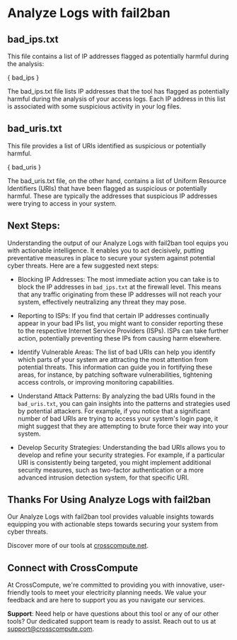 # Analyze Logs with fail2ban

## bad_ips.txt
This file contains a list of IP addresses flagged as potentially harmful during the analysis:

{ bad_ips }

The bad_ips.txt file lists IP addresses that the tool has flagged as potentially harmful during the analysis of your access logs. Each IP address in this list is associated with some suspicious activity in your log files.

## bad_uris.txt
This file provides a list of URIs identified as suspicious or potentially harmful.

{ bad_uris }

The bad_uris.txt file, on the other hand, contains a list of Uniform Resource Identifiers (URIs) that have been flagged as suspicious or potentially harmful. These are typically the addresses that suspicious IP addresses were trying to access in your system.

## Next Steps:
Understanding the output of our Analyze Logs with fail2ban tool equips you with actionable intelligence. It enables you to act decisively, putting preventative measures in place to secure your system against potential cyber threats. Here are a few suggested next steps:

- Blocking IP Addresses: The most immediate action you can take is to block the IP addresses in `bad_ips.txt` at the firewall level. This means that any traffic originating from these IP addresses will not reach your system, effectively neutralizing any threat they may pose.

- Reporting to ISPs: If you find that certain IP addresses continually appear in your bad IPs list, you might want to consider reporting these to the respective Internet Service Providers (ISPs). ISPs can take further action, potentially preventing these IPs from causing harm elsewhere.

- Identify Vulnerable Areas: The list of bad URIs can help you identify which parts of your system are attracting the most attention from potential threats. This information can guide you in fortifying these areas, for instance, by patching software vulnerabilities, tightening access controls, or improving monitoring capabilities.

- Understand Attack Patterns: By analyzing the bad URIs found in the `bad_uris.txt`, you can gain insights into the patterns and strategies used by potential attackers. For example, if you notice that a significant number of bad URIs are trying to access your system's login page, it might suggest that they are attempting to brute force their way into your system.

- Develop Security Strategies: Understanding the bad URIs allows you to develop and refine your security strategies. For example, if a particular URI is consistently being targeted, you might implement additional security measures, such as two-factor authentication or a more advanced intrusion detection system, for that specific URI.

## Thanks For Using Analyze Logs with fail2ban
Our Analyze Logs with fail2ban tool provides valuable insights towards equipping you with actionable steps towards securing your system from cyber threats.

Discover more of our tools at [crosscompute.net](www.crosscompute.net).

## Connect with CrossCompute
At CrossCompute, we're committed to providing you with innovative, user-friendly tools to meet your electricity planning needs. We value your feedback and are here to support you as you navigate our services.

**Support**: Need help or have questions about this tool or any of our other tools? Our dedicated support team is ready to assist. Reach out to us at [support@crosscompute.com](mailto:support@crosscompute.com).